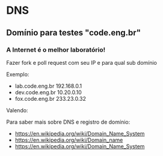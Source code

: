 # DNS
## Domínio para testes "code.eng.br"
### A Internet é o melhor laboratório!

Fazer fork e poll request com seu IP e para qual sub domínio

Exemplo:

- lab.code.eng.br 192.168.0.1
- dev.code.eng.br 10.20.0.10
- fox.code.eng.br 233.23.0.32

Valendo:

Para saber mais sobre DNS e registro de domínio:
- https://en.wikipedia.org/wiki/Domain_Name_System
- https://en.wikipedia.org/wiki/Domain_name
- https://en.wikipedia.org/wiki/Domain_Name_System
